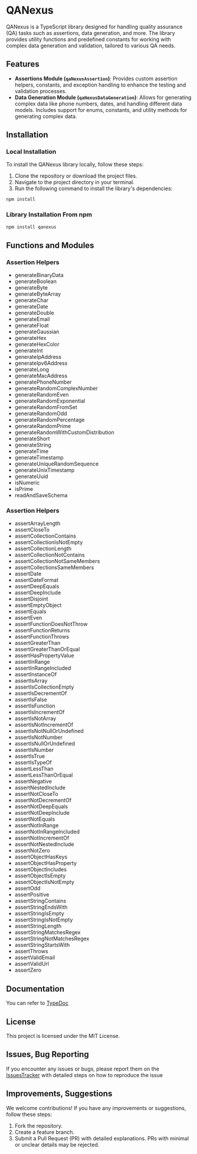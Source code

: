 # QANexus

QANexus is a TypeScript library designed for handling quality assurance (QA) tasks such as assertions, data generation, and more. The library provides utility functions and predefined constants for working with complex data generation and validation, tailored to various QA needs.

## Features

- **Assertions Module (`qaNexusAssertion`)**: Provides custom assertion helpers, constants, and exception handling to enhance the testing and validation processes.
- **Data Generation Module (`qaNexusDataGeneration`)**: Allows for generating complex data like phone numbers, dates, and handling different data models. Includes support for enums, constants, and utility methods for generating complex data.

## Installation

### Local Installation

To install the QANexus library locally, follow these steps:

1. Clone the repository or download the project files.
2. Navigate to the project directory in your terminal.
3. Run the following command to install the library's dependencies:

```bash
npm install
```

### Library Installation From npm

```bash
npm install qanexus
```

## Functions and Modules

### Assertion Helpers

- generateBinaryData
- generateBoolean
- generateByte
- generateByteArray
- generateChar
- generateDate
- generateDouble
- generateEmail
- generateFloat
- generateGaussian
- generateHex
- generateHexColor
- generateInt
- generateIpAddress
- generateIpv6Address
- generateLong
- generateMacAddress
- generatePhoneNumber
- generateRandomComplexNumber
- generateRandomEven
- generateRandomExponential
- generateRandomFromSet
- generateRandomOdd
- generateRandomPercentage
- generateRandomPrime
- generateRandomWithCustomDistribution
- generateShort
- generateString
- generateTime
- generateTimestamp
- generateUniqueRandomSequence
- generateUnixTimestamp
- generateUuid
- isNumeric
- isPrime
- readAndSaveSchema

### Assertion Helpers

- assertArrayLength
- assertCloseTo
- assertCollectionContains
- assertCollectionIsNotEmpty
- assertCollectionLength
- assertCollectionNotContains
- assertCollectionNotSameMembers
- assertCollectionsSameMembers
- assertDate
- assertDateFormat
- assertDeepEquals
- assertDeepInclude
- assertDisjoint
- assertEmptyObject
- assertEquals
- assertEven
- assertFunctionDoesNotThrow
- assertFunctionReturns
- assertFunctionThrows
- assertGreaterThan
- assertGreaterThanOrEqual
- assertHasPropertyValue
- assertInRange
- assertInRangeIncluded
- assertInstanceOf
- assertIsArray
- assertIsCollectionEmpty
- assertIsDecrementOf
- assertIsFalse
- assertIsFunction
- assertIsIncrementOf
- assertIsNotArray
- assertIsNotIncrementOf
- assertIsNotNullOrUndefined
- assertIsNotNumber
- assertIsNullOrUndefined
- assertIsNumber
- assertIsTrue
- assertIsTypeOf
- assertLessThan
- assertLessThanOrEqual
- assertNegative
- assertNestedInclude
- assertNotCloseTo
- assertNotDecrementOf
- assertNotDeepEquals
- assertNotDeepInclude
- assertNotEquals
- assertNotInRange
- assertNotInRangeIncluded
- assertNotIncrementOf
- assertNotNestedInclude
- assertNotZero
- assertObjectHasKeys
- assertObjectHasProperty
- assertObjectIncludes
- assertObjectIsEmpty
- assertObjectIsNotEmpty
- assertOdd
- assertPositive
- assertStringContains
- assertStringEndsWith
- assertStringIsEmpty
- assertStringIsNotEmpty
- assertStringLength
- assertStringMatchesRegex
- assertStringNotMatchesRegex
- assertStringStartsWith
- assertThrows
- assertValidEmail
- assertValidUrl
- assertZero

## Documentation

You can refer to [TypeDoc](https://github.com/Elie-A/QANexusTS/tree/master/docs)

## License

This project is licensed under the MIT License.

## Issues, Bug Reporting

If you encounter any issues or bugs, please report them on the [IssuesTracker](https://github.com/Elie-A/QANexusTS/issues) with detailed steps on how to reproduce the issue

## Improvements, Suggestions

We welcome contributions! If you have any improvements or suggestions, follow these steps:

1. Fork the repository.
2. Create a feature branch.
3. Submit a Pull Request (PR) with detailed explanations. PRs with minimal or unclear details may be rejected.
